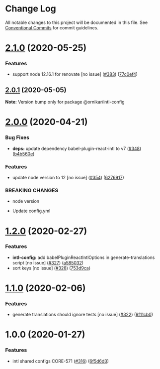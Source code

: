 # Change Log

All notable changes to this project will be documented in this file.
See [Conventional Commits](https://conventionalcommits.org) for commit guidelines.

# [2.1.0](https://github.com/ornikar/shared-configs/compare/@ornikar/intl-config@2.0.1...@ornikar/intl-config@2.1.0) (2020-05-25)


### Features

* support node 12.16.1 for renovate [no issue] ([#383](https://github.com/ornikar/shared-configs/issues/383)) ([77c0ef4](https://github.com/ornikar/shared-configs/commit/77c0ef4))





## [2.0.1](https://github.com/ornikar/shared-configs/compare/@ornikar/intl-config@2.0.0...@ornikar/intl-config@2.0.1) (2020-05-05)

**Note:** Version bump only for package @ornikar/intl-config





# [2.0.0](https://github.com/ornikar/shared-configs/compare/@ornikar/intl-config@1.2.0...@ornikar/intl-config@2.0.0) (2020-04-21)


### Bug Fixes

* **deps:** update dependency babel-plugin-react-intl to v7 ([#348](https://github.com/ornikar/shared-configs/issues/348)) ([b4b560e](https://github.com/ornikar/shared-configs/commit/b4b560e))


### Features

* update node version to 12 [no issue] ([#354](https://github.com/ornikar/shared-configs/issues/354)) ([6276917](https://github.com/ornikar/shared-configs/commit/6276917))


### BREAKING CHANGES

* node version

* Update config.yml





# [1.2.0](https://github.com/ornikar/shared-configs/compare/@ornikar/intl-config@1.1.0...@ornikar/intl-config@1.2.0) (2020-02-27)


### Features

* **intl-config:** add babelPluginReactIntlOptions in generate-translations script [no issue] ([#327](https://github.com/ornikar/shared-configs/issues/327)) ([a585032](https://github.com/ornikar/shared-configs/commit/a585032))
* sort keys [no issue] ([#328](https://github.com/ornikar/shared-configs/issues/328)) ([753d9ca](https://github.com/ornikar/shared-configs/commit/753d9ca))





# [1.1.0](https://github.com/ornikar/shared-configs/compare/@ornikar/intl-config@1.0.0...@ornikar/intl-config@1.1.0) (2020-02-06)


### Features

* generate translations should ignore tests [no issue] ([#322](https://github.com/ornikar/shared-configs/issues/322)) ([9f11cb0](https://github.com/ornikar/shared-configs/commit/9f11cb0))





# 1.0.0 (2020-01-27)


### Features

* intl shared configs CORE-571 ([#316](https://github.com/ornikar/shared-configs/issues/316)) ([6f5d6d3](https://github.com/ornikar/shared-configs/commit/6f5d6d3))
